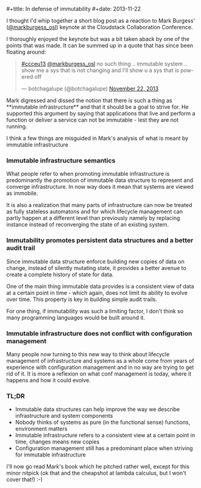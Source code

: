 #+title: In defense of immutability
#+date: 2013-11-22

I thought I'd whip together a short blog post as a reaction to Mark
Burgess' ([@markburgess\_osl](https://twitter.com/markburgess_osl))
keynote at the Cloudstack Collaboration Conference.

I thoroughly enjoyed the keynote but was a bit taken aback by one of the
points that was made. It can be summed up in a quote that has since been
floating around:

<blockquote class="twitter-tweet" lang="en"><p><a href="https://twitter.com/search?q=%23ccceu13&amp;src=hash">#ccceu13</a> <a href="https://twitter.com/markburgess_osl">@markburgess_osl</a> no such thing .. immutable system .. show me a sys that is not changing and I&#39;ll show u a sys that is powered off</p>&mdash; botchagalupe (@botchagalupe) <a href="https://twitter.com/botchagalupe/statuses/403811430971211776">November 22, 2013</a></blockquote> <script async src="//platform.twitter.com/widgets.js" charset="utf-8"></script>
Mark digressed and dissed the notion that there is such a thing as
**immutable infrastructure** and that it should be a goal to strive for.
He supported this argument by saying that applications that live and
perform a function or deliver a service can not be immutable - lest they
are not running.

I think a few things are misguided in Mark's analysis of what is meant
by immutable infrastructure

### Immutable infrastructure semantics

What people refer to when promoting immutable infrastructure is
predominantly the promotion of immutable data structure to represent and
converge infrastructure. In now way does it mean that systems are viewed
as immobile.

It is also a realization that many parts of infrastructure can now be
treated as fully stateless automatons and for which lifecycle management
can partly happen at a different level than previously namely by
replacing instance instead of reconverging the state of an existing
system.

### Immutability promotes persistent data structures and a better audit trail

Since immutable data structure enforce building new copies of data on
change, instead of silently mutating state, it provides a better avenue
to create a complete history of state for data.

One of the main thing immutable data provides is a consistent view of
data at a certain point in time - which again, does not limit its
ability to evolve over time. This property is key in building simple
audit trails.

For one thing, if immutability was such a limiting factor, I don't think
so many programming languages would be built around it.

### Immutable infrastructure does not conflict with configuration management

Many people now turning to this new way to think about lifecycle
management of infrastructure and systems as a whole come from years of
experience with configuration management and in no way are trying to get
rid of it. It is more a reflexion on what conf management is today,
where it happens and how it could evolve.

### TL;DR

-   Immutable data structures can help improve the way we describe
    infrastructure and system components
-   Nobody thinks of systems as pure (in the functional sense)
    functions, environment matters
-   Immutable infrastructure refers to a consistent view at a certain
    point in time, changes means new copies
-   Configuration management still has a predominant place when striving
    for immutable infrastructure

I'll now go read Mark's book which he pitched rather well, except for
this minor nitpick (ok that and the cheapshot at lambda calculus, but I
won't cover that!) :-)
